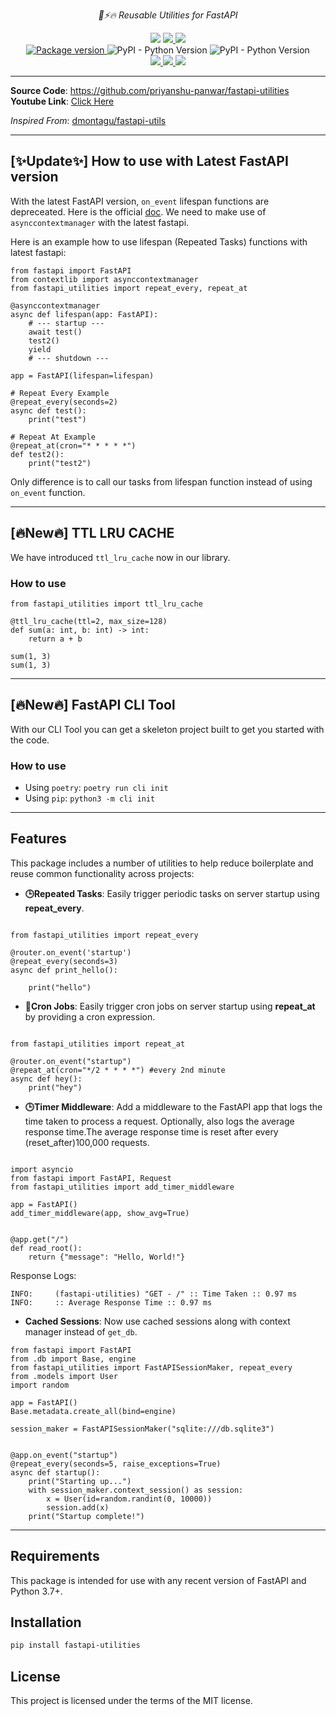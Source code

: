 <p align="center">
    <em>🎨⚡️🔥 Reusable Utilities for FastAPI</em>
</p>
<p align="center">
<img src="https://img.shields.io/github/last-commit/priyanshu-panwar/fastapi-utilities.svg" />
<a href="https://github.com/priyanshu-panwar/fastapi-utilities/actions/workflows/build.yaml" > 
 <img src="https://github.com/priyanshu-panwar/fastapi-utilities/actions/workflows/build.yaml/badge.svg"/> 
 </a>
<a href="https://codecov.io/gh/priyanshu-panwar/fastapi-utilities" > 
 <img src="https://codecov.io/gh/priyanshu-panwar/fastapi-utilities/graph/badge.svg?token=8ACG93WM6I"/> 
 </a>
<br />
<a href="https://pypi.org/project/fastapi-utilities" target="_blank">
<img src="https://badge.fury.io/py/fastapi-utilities.svg" alt="Package version">
</a>
<img alt="PyPI - Python Version" src="https://img.shields.io/pypi/pyversions/fastapi-utilities">
<img alt="PyPI - Python Version" src="https://img.shields.io/github/license/priyanshu-panwar/fastapi-utilities.svg">
<br />
<a href="https://pepy.tech/project/fastapi-utilities" > 
 <img src="https://static.pepy.tech/badge/fastapi-utilities"/> 
 </a>
<a href="https://pepy.tech/project/fastapi-utilities" > 
 <img src="https://static.pepy.tech/badge/fastapi-utilities/month"/> 
 </a>
<a href="https://pepy.tech/project/fastapi-utilities" > 
 <img src="https://static.pepy.tech/badge/fastapi-utilities/week"/> 
 </a>
</p>

---

**Source Code**: <a href="https://github.com/priyanshu-panwar/fastapi-utilities" target="_blank">https://github.com/priyanshu-panwar/fastapi-utilities</a>  
**Youtube Link**: [Click Here](https://youtu.be/ZIggeTU8JhQ?si=SO1B0Is0RdXDkbCa)

_Inspired From_: <a href="https://github.com/dmontagu/fastapi-utils" target="_blank">dmontagu/fastapi-utils</a>

---

## [✨Update✨] How to use with Latest FastAPI version

With the latest FastAPI version, `on_event` lifespan functions are depreceated. Here is the official [doc](https://fastapi.tiangolo.com/advanced/events/#async-context-manager).
We need to make use of `asynccontextmanager` with the latest fastapi.

Here is an example how to use lifespan (Repeated Tasks) functions with latest fastapi:

```
from fastapi import FastAPI
from contextlib import asynccontextmanager
from fastapi_utilities import repeat_every, repeat_at

@asynccontextmanager
async def lifespan(app: FastAPI):
    # --- startup ---
    await test()
    test2()
    yield
    # --- shutdown ---

app = FastAPI(lifespan=lifespan)

# Repeat Every Example
@repeat_every(seconds=2)
async def test():
    print("test")

# Repeat At Example
@repeat_at(cron="* * * * *")
def test2():
    print("test2")
```

Only difference is to call our tasks from lifespan function instead of using `on_event` function.

---

## [🔥New🔥] TTL LRU CACHE

We have introduced `ttl_lru_cache` now in our library.

### How to use

```
from fastapi_utilities import ttl_lru_cache

@ttl_lru_cache(ttl=2, max_size=128)
def sum(a: int, b: int) -> int:
    return a + b

sum(1, 3)
sum(1, 3)
```

---

## [🔥New🔥] FastAPI CLI Tool

With our CLI Tool you can get a skeleton project built to get you started with the code.

### How to use

- Using `poetry`: `poetry run cli init`
- Using `pip`: `python3 -m cli init`

---

## Features

This package includes a number of utilities to help reduce boilerplate and reuse common functionality across projects:

- **🕒Repeated Tasks**: Easily trigger periodic tasks on server startup using **repeat_every**.

```

from fastapi_utilities import repeat_every

@router.on_event('startup')
@repeat_every(seconds=3)
async def print_hello():

    print("hello")
```

- **👷Cron Jobs**: Easily trigger cron jobs on server startup using **repeat_at** by providing a cron expression.

```

from fastapi_utilities import repeat_at

@router.on_event("startup")
@repeat_at(cron="*/2 * * * *") #every 2nd minute
async def hey():
    print("hey")

```

- **🕒Timer Middleware**: Add a middleware to the FastAPI app that logs the time taken to process a request. Optionally, also logs the average response time.The average response time is reset after every (reset_after)100,000 requests.

```

import asyncio
from fastapi import FastAPI, Request
from fastapi_utilities import add_timer_middleware

app = FastAPI()
add_timer_middleware(app, show_avg=True)


@app.get("/")
def read_root():
    return {"message": "Hello, World!"}

```

Response Logs:

```
INFO:     (fastapi-utilities) "GET - /" :: Time Taken :: 0.97 ms
INFO:     :: Average Response Time :: 0.97 ms
```

- **Cached Sessions**: Now use cached sessions along with context manager instead of `get_db`.

```
from fastapi import FastAPI
from .db import Base, engine
from fastapi_utilities import FastAPISessionMaker, repeat_every
from .models import User
import random

app = FastAPI()
Base.metadata.create_all(bind=engine)

session_maker = FastAPISessionMaker("sqlite:///db.sqlite3")


@app.on_event("startup")
@repeat_every(seconds=5, raise_exceptions=True)
async def startup():
    print("Starting up...")
    with session_maker.context_session() as session:
        x = User(id=random.randint(0, 10000))
        session.add(x)
    print("Startup complete!")

```

---

## Requirements

This package is intended for use with any recent version of FastAPI and Python 3.7+.

## Installation

```bash
pip install fastapi-utilities
```

## License

This project is licensed under the terms of the MIT license.
